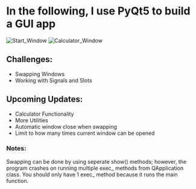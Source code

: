 # In the following, I use PyQt5 to build a GUI app
![Start_Window](https://user-images.githubusercontent.com/24194591/65226009-23abfe00-da94-11e9-9ff9-582f41eb8769.png)
![Calculator_Window](https://user-images.githubusercontent.com/24194591/65226061-39212800-da94-11e9-8cd3-9ab7d939011b.png)


## Challenges:
- Swapping Windows
- Working with Signals and Slots

## Upcoming Updates:
* Calculator Functionality
* More Utilities
* Automatic window close when swapping
* Limit to how many times current window can be opened

### Notes:
Swapping can be done by using seperate show() methods; however, 
the program crashes on running multiple exec_ methods from
QApplication class. You should only have 1 exec_ method because
it runs the main function.
